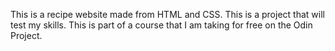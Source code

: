 This is a recipe website made from HTML and CSS. This is a project that will test my skills.
This is part of a course that I am taking for free on the Odin Project.
